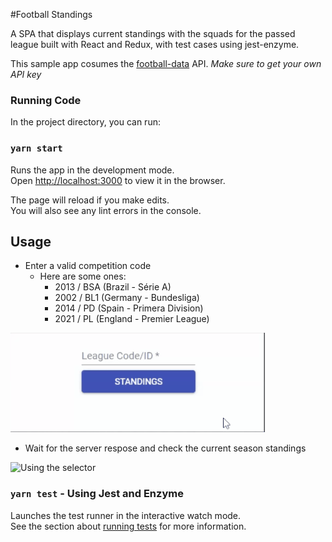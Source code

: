 #Football Standings

A SPA that displays current standings with the squads for the passed league built with React and Redux, with test cases using jest-enzyme.

This sample app cosumes the [football-data](https://www.football-data.org/) API. 
*Make sure to get your own API key*


### Running Code

In the project directory, you can run:

### `yarn start`

Runs the app in the development mode.<br>
Open [http://localhost:3000](http://localhost:3000) to view it in the browser.

The page will reload if you make edits.<br>
You will also see any lint errors in the console.

## Usage

- Enter a valid competition code
  - Here are some ones:
    - 2013 / BSA (Brazil - Série A)
    - 2002 / BL1 (Germany - Bundesliga)
    - 2014 / PD (Spain - Primera Division)
    - 2021 / PL (England - Premier League)

![Using the selector](demo/selector.gif)

- Wait for the server respose and check the current season standings

![Using the selector](demo/standingsTable.gif)


### `yarn test` - Using Jest and Enzyme

Launches the test runner in the interactive watch mode.<br>
See the section about [running tests](https://facebook.github.io/create-react-app/docs/running-tests) for more information.
